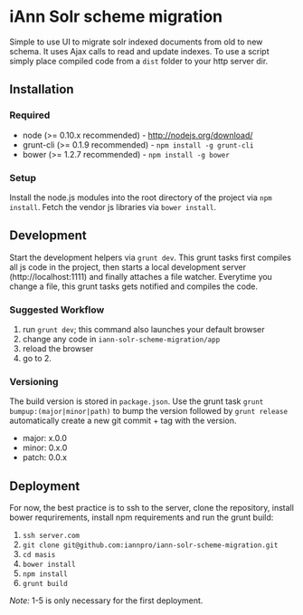 # iAnn Solr scheme migration

Simple to use UI to migrate solr indexed documents from old to new schema. It uses Ajax calls to read and update indexes.
To use a script simply place compiled code from a `dist` folder to your http server dir.

## Installation

### Required
* node (>= 0.10.x recommended) - http://nodejs.org/download/
* grunt-cli (>= 0.1.9 recommended) - `npm install -g grunt-cli`
* bower (>= 1.2.7 recommended) - `npm install -g bower`

### Setup

Install the node.js modules into the root directory of the project via `npm install`.
Fetch the vendor js libraries via `bower install`.


## Development

Start the development helpers via `grunt dev`. This grunt tasks first compiles all js code in
the project, then starts a local development server (http://localhost:1111) and finally attaches
a file watcher. Everytime you change a file, this grunt tasks gets notified and compiles the code.

### Suggested Workflow
1. run `grunt dev`; this command also launches your default browser
2. change any code in `iann-solr-scheme-migration/app`
3. reload the browser
4. go to 2.


### Versioning
The build version is stored in `package.json`. Use the grunt task `grunt bumpup:(major|minor|path)` to bump the version followed by `grunt release` automatically create a new git commit + tag with the version.
* major: x.0.0
* minor: 0.x.0
* patch: 0.0.x


## Deployment

For now, the best practice is to ssh to the server, clone the repository, install bower requrirements, install npm requirements and run the grunt build:

1. `ssh server.com`
2. `git clone git@github.com:iannpro/iann-solr-scheme-migration.git`
3. `cd masis`
4. `bower install`
5. `npm install`
6. `grunt build`

*Note:* 1-5 is only necessary for the first deployment.
